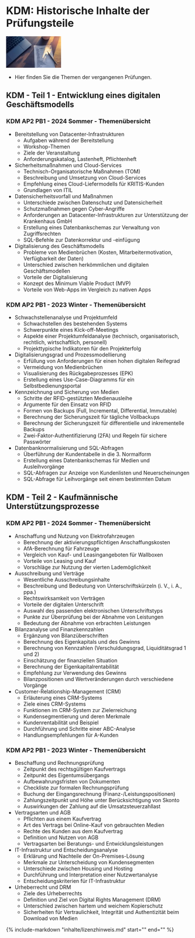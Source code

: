 # KDM: Historische Inhalte der Prüfungsteile

![Kapitelbild](bilder/01_kapitelbild.jpg)

-  Hier finden Sie die Themen der vergangenen Prüfungen.

## KDM - Teil 1 - Entwicklung eines digitalen Geschäftsmodells

### KDM AP2 PB1 - 2024 Sommer - Themenübersicht

- Bereitstellung von Datacenter-Infrastrukturen
    - Aufgaben während der Bereitstellung
    - Workshop-Themen
    - Ziele der Veranstaltung
    - Anforderungskatalog, Lastenheft, Pflichtenheft
- Sicherheitsmaßnahmen und Cloud-Services
    - Technisch-Organisatorische Maßnahmen (TOM)
    - Beschreibung und Umsetzung von Cloud-Services
    - Empfehlung eines Cloud-Liefermodells für KRITIS-Kunden
    - Grundlagen von ITIL
- Datensicherheitsvorfall und Maßnahmen
    - Unterschiede zwischen Datenschutz und Datensicherheit
    - Schutzmaßnahmen gegen Cyber-Angriffe
    - Anforderungen an Datacenter-Infrastrukturen zur Unterstützung der Krankenhaus GmbH
    - Erstellung eines Datenbankschemas zur Verwaltung von Zugriffsrechten
    - SQL-Befehle zur Datenkorrektur und -einfügung
- Digitalisierung des Geschäftsmodells
    - Probleme von Medienbrüchen (Kosten, Mitarbeitermotivation, Verfügbarkeit der Daten)
    - Unterschied zwischen herkömmlichen und digitalen Geschäftsmodellen
    - Vorteile der Digitalisierung
    - Konzept des Minimum Viable Product (MVP)
    - Vorteile von Web-Apps im Vergleich zu nativen Apps

### KDM AP2 PB1 - 2023 Winter - Themenübersicht

- Schwachstellenanalyse und Projektumfeld
    - Schwachstellen des bestehenden Systems
    - Schwerpunkte eines Kick-off-Meetings
    - Aspekte einer Projektumfeldanalyse (technisch, organisatorisch, rechtlich, wirtschaftlich, personell)
    - Projekttypische Indikatoren für den Projekterfolg
- Digitalisierungsgrad und Prozessmodellierung
    - Erfüllung von Anforderungen für einen hohen digitalen Reifegrad
    - Vermeidung von Medienbrüchen
    - Visualisierung des Rückgabeprozesses (EPK)
    - Erstellung eines Use-Case-Diagramms für ein Selbstbedienungsportal
- Kennzeichnung und Sicherung von Medien
    - Schritte der RFID-gestützten Medienausleihe
    - Argumente für den Einsatz von RFID
    - Formen von Backups (Full, Incremental, Differential, Immutable)
    - Berechnung der Sicherungszeit für tägliche Vollbackups
    - Berechnung der Sicherungszeit für differentielle und inkrementelle Backups
    - Zwei-Faktor-Authentifizierung (2FA) und Regeln für sichere Passwörter
- Datenbanknormalisierung und SQL-Abfragen
    - Überführung der Kundentabelle in die 3. Normalform
    - Erstellung eines Datenbankschemas für Medien und Ausleihvorgänge
    - SQL-Abfragen zur Anzeige von Kundenlisten und Neuerscheinungen
    - SQL-Abfrage für Leihvorgänge seit einem bestimmten Datum

## KDM - Teil 2 - Kaufmännische Unterstützungsprozesse

### KDM AP2 PB1 - 2024 Sommer - Themenübersicht

- Anschaffung und Nutzung von Elektrofahrzeugen
  - Berechnung der aktivierungspflichtigen Anschaffungskosten
  - AfA-Berechnung für Fahrzeuge
  - Vergleich von Kauf- und Leasingangeboten für Wallboxen
  - Vorteile von Leasing und Kauf
  - Vorschläge zur Nutzung der vierten Lademöglichkeit
- Ausschreibung und Verträge
  - Wesentliche Ausschreibungsinhalte
  - Beschreibung und Bedeutung von Unterschriftskürzeln (i. V., i. A., ppa.)
  - Rechtswirksamkeit von Verträgen
  - Vorteile der digitalen Unterschrift
  - Auswahl des passenden elektronischen Unterschriftstyps
  - Punkte zur Überprüfung bei der Abnahme von Leistungen
  - Bedeutung der Abnahme von erbrachten Leistungen
- Bilanzanalyse und Finanzkennzahlen
    - Ergänzung von Bilanzüberschriften
    - Berechnung des Eigenkapitals und des Gewinns
    - Berechnung von Kennzahlen (Verschuldungsgrad, Liquiditätsgrad 1 und 2)
    - Einschätzung der finanziellen Situation
    - Berechnung der Eigenkapitalrentabilität
    - Empfehlung zur Verwendung des Gewinns
    - Bilanzpositionen und Wertveränderungen durch verschiedene Vorgänge
- Customer-Relationship-Management (CRM)
    - Erläuterung eines CRM-Systems
    - Ziele eines CRM-Systems
    - Funktionen im CRM-System zur Zielerreichung
    - Kundensegmentierung und deren Merkmale
    - Kundenrentabilität und Beispiel
    - Durchführung und Schritte einer ABC-Analyse
    - Handlungsempfehlungen für A-Kunden

### KDM AP2 PB1 - 2023 Winter - Themenübersicht

- Beschaffung und Rechnungsprüfung
    - Zeitpunkt des rechtsgültigen Kaufvertrags
    - Zeitpunkt des Eigentumsübergangs
    - Aufbewahrungsfristen von Dokumenten
    - Checkliste zur formalen Rechnungsprüfung
    - Buchung der Eingangsrechnung (Finanz-/Leistungspositionen)
    - Zahlungszeitpunkt und Höhe unter Berücksichtigung von Skonto
    - Auswirkungen der Zahlung auf die Umsatzsteuerzahllast
- Vertragsarten und AGB
    - Pflichten aus einem Kaufvertrag
    - Art des Vertrags bei Online-Kauf von gebrauchten Medien
    - Rechte des Kunden aus dem Kaufvertrag
    - Definition und Nutzen von AGB
    - Vertragsarten bei Beratungs- und Entwicklungsleistungen
- IT-Infrastruktur und Entscheidungsanalyse
    - Erklärung und Nachteile der On-Premises-Lösung
    - Merkmale zur Unterscheidung von Kundensegmenten
    - Unterschiede zwischen Housing und Hosting
    - Durchführung und Interpretation einer Nutzwertanalyse
    - Entscheidungskriterien für IT-Infrastruktur
- Urheberrecht und DRM
    - Ziele des Urheberrechts
    - Definition und Ziel von Digital Rights Management (DRM)
    - Unterschied zwischen hartem und weichem Kopierschutz
    - Sicherheiten für Vertraulichkeit, Integrität und Authentizität beim Download von Medien
 
{%
   include-markdown "inhalte/lizenzhinweis.md"
   start="<!--include-start-->"
   end="<!--include-end-->"
%}